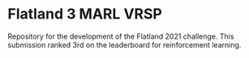 # Flatland 3 MARL VRSP
Repository for the development of the Flatland 2021 challenge.
This submission ranked 3rd on the leaderboard for reinforcement learning.
